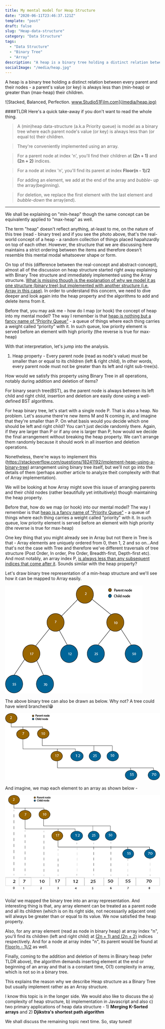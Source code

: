 ```yaml
---
title: My mental model for Heap Structure
date: "2020-06-11T23:46:37.121Z"
template: "post"
draft: false
slug: "Heap-data-structure"
category: "Data Structure"
tags:
  - "Data Structure"
  - "Binary Tree"
  - "Array"
description: "A heap is a binary tree holding a distinct relation between every parent and their nodes - a parent's value (or key) is always less than (min-heap) or greater than (max-heap) their children "
socialImage: "/media/heap.jpg"
---
```


A heap is a binary tree holding a distinct relation between every parent and their nodes - a parent's value (or key) is always less than (min-heap) or greater than (max-heap) their children.

![Stacked, Balanced, Perfection. www.Studio51Film.com](/media/heap.jpg)

####TLDR 
Here's a quick take-away if you don't want to read the whole thing.

> A (min)heap data-structure (a.k.a Priority queue) is model as a binary tree where each parent node's value (or key) is always less than (or equal to) their children.

> They're conveniently implemented using an array.

> For a parent node at index 'n', you'll find their children at **(2n + 1)** and **(2n + 2)** indices.

> For a node at index 'n', you'll find its parent at index **Floor(n - 1)/2**

> For adding an element, we add at the end of the array and *bubble- up* the array(beginning).

> For deletion, we replace the first element with the last element and *bubble-down* the array(end).
---

We shall be explaining on "min-heap" though the same concept can be equivalently applied to "max-heap" as well.

The term "heap" doesn't reflect anything, at-least to me, on the nature of this tree (read - binary tree) and if you see the photo above, that's the real-world concept of a heap - a random collection of things placed hapahzardly on top of each other. However, the structure that we are discussing here maintains a strict ordering between the items and therefore doesn't resemble this mental modal whatsoever shape or form.

On top of this (difference between the real-concept and abstract-concept), almost all of the discussion on heap structure started right away explaining with Binary Tree structure and immediately implemented using the Array structure. <u>What is missing though is the explanation of why we model it as one structure (binary tree) but implemented with another structure (i.e. Array in this case)</u>. In order to understand this concern, we need to dive deeper and look again into the heap property and the algorithms to add and delete items from it.

Before that, you may ask me - how do I map (or hook) the concept of heap into my mental model? The way I remember is that <u>heap is nothing but a fancy name of “Priority Queue”</u> - a queue of things where each thing carries a weight called “priority” with it. In such queue, low priority element is served before an element with high priority (the reverse is true for max-heap)

With that interpretation, let's jump into the analysis.

1. Heap property - Every parent node (read as node's value) must be smaller  than or equal to its children (left & right child), In other words, every parent node must not be greater than its left and right sub-tree(s).

How would we satisfy this property using Binary Tree in all operations, notably during addition and deletion of items?

For binary search tree(BST), as the parent node is always between its left child and right child, insertion and deletion are easily done using a well-defined BST algorithms. 

For heap binary tree, let's start with a single node P. That is also a heap. No problem. Let's assume there're new items M and N coming in, and imagine that they're smaller than P. On what basis would you decide which one should be left and right child? You can't just decide randomly there. Again, if they are larger than P or if any one is larger than P, how would we decide the final arrangement without breaking the heap property. We can't arrange them randomly because it should work in all insertion and deletion operations.

Nonetheless, there're ways to implement this (https://stackoverflow.com/questions/18241192/implement-heap-using-a-binary-tree) arrangement using binary tree itself, but we'll not go into the details of them (perhaps another article to analyze theit complexity with that of Array implementation).

We will be looking at how Array might sove this issue of arranging parents and their child nodes (rather beautifully yet intituitively) though maintaining the heap property.

Before that, how do we map (or hook) into our mental model? The way I remember is that <u>heap is a fancy name of "Priority Queue"</u> - a queue of things where each thing carries a weight called "priority" with it. In such queue, low priority element is served before an element with high priority (the reverse is true for max-heap)

One key thing that you might already see in Array but not there in Tree is that - Array elements are uniquely ordered from 0, then 1, 2 and so on...And that's not the case with Tree and therefore we've different traversals of tree structure (Post Order, In order, Pre Order, Breadth-first, Depth-first etc). And most notably, an array index P, <u>is always less than any subsequent indices that come after it</u>. Sounds similar with the heap property?


Let's draw  binary tree representation of a min-heap structure and we'll see how it can be mapped to Array easily.

![Heap Binary Tree](/media/minheap.jpg)

The above binary tree can also be drawn as below. Why not? A tree could have wierd branches!😁

![A skewed heap binary tree](/media/waterfall.jpg)

And imagine, we map each element to an array as shown below -

![Binary Tree to Array mapping](/media/tree-array-map.jpg)

Voila! we mapped the binary tree into an array representation. And interesting thing is that, any array element can be treated as a parent node and all its children (which is on its right side, not necessarily adjacent one) will always be greater than or equal to its value. We now satisfied the heap property.

Also, for any array element (read as node in binary heap) at array index "n", you'll find its children (left and right child) at <u>(2n + 1) and (2n + 2)</u> indices respectively. And for a node at array index "n", its parent would be found at <u>Floor(n - 1)/2</u> as well.

Finally, coming to the addition and deletion of items in Binary heap (refer TLDR above), the algorithm demands inserting element at the end or beginning of an array and that is a constant time, O(1) complexity in array, which is not so in a binary tree.

This explains the reason why we describe Heap structure as a Binary Tree but usually implement rather as an Array structure.

I know this topic is in the longer side. We would also like to discuss the a) complexity of heap structure, b) implementation in Javascript and also c) two primary applications of heap data structure - 1) **Merging K-Sorted arrays** and 2) **Djikstra's shortest path algorithm**

We shall discuss the remaining topic next time. So, stay tuned!
